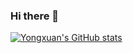 ### Hi there 👋

<!--
**Yongxuanzhang/Yongxuanzhang** is a ✨ _special_ ✨ repository because its `README.md` (this file) appears on your GitHub profile.

Here are some ideas to get you started:

- 🔭 I’m currently working on ...
- 🌱 I’m currently learning ...
- 👯 I’m looking to collaborate on ...
- 🤔 I’m looking for help with ...
- 💬 Ask me about ...
- 📫 How to reach me: ...
- 😄 Pronouns: ...
- ⚡ Fun fact: ...
-->


[![Yongxuan's GitHub stats](https://github-readme-stats.vercel.app/api?username=Yongxuanzhang&theme=calm&show_icons=true&count_private=true)](https://github.com/Yongxuanzhang/github-readme-stats)
